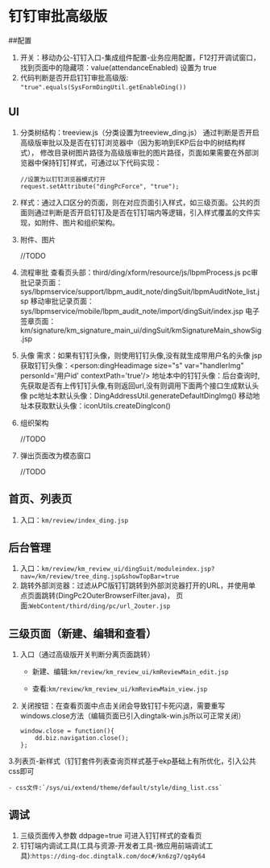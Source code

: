 # 钉钉审批高级版
##配置
1. 开关：移动办公-钉钉入口-集成组件配置-业务应用配置，F12打开调试窗口，找到页面中的隐藏项：value(attendanceEnabled) 设置为 true
2. 代码判断是否开启钉钉审批高级版: `"true".equals(SysFormDingUtil.getEnableDing())`

## UI
1. 分类树结构：treeview.js（分类设置为treeview_ding.js） 通过判断是否开启高级版审批以及是否在钉钉浏览器中（因为影响到EKP后台中的树结构样式），
修改目录树图片路径为高级版审批的图片路径，页面如果需要在外部浏览器中保持钉钉样式，可通过以下代码实现：
    ```
    //设置为以钉钉浏览器模式打开
    request.setAttribute("dingPcForce", "true");
    ```
2. 样式：通过入口区分的页面，则在对应页面引入样式，如三级页面。公共的页面则通过判断是否开启钉钉及是否在钉钉端内等逻辑，引入样式覆盖的文件实现，如附件、图片和组织架构。
    
3. 附件、图片

    //TODO

4. 流程审批
    查看页头部：third/ding/xform/resource/js/lbpmProcess.js
    pc审批记录页面：sys/lbpmservice/support/lbpm_audit_note/dingSuit/lbpmAuditNote_list.jsp
    移动审批记录页面：sys/lbpmservice/mobile/lbpm_audit_note/import/dingSuit/index.jsp
    电子签章页面：km/signature/km_signature_main_ui/dingSuit/kmSignatureMain_showSig.jsp
    
5. 头像
    需求：如果有钉钉头像，则使用钉钉头像,没有就生成带用户名的头像
   	jsp获取钉钉头像：<person:dingHeadimage size="s" var="handlerImg" personId='用户id' contextPath='true'/>
   	地址本中的钉钉头像：后台查询时,先获取是否有上传钉钉头像,有则返回url,没有则调用下面两个接口生成默认头像
    pc地址本默认头像：DingAddressUtil.generateDefaultDingImg()
    移动地址本获取默认头像：iconUtils.createDingIcon()
    
6. 组织架构

    //TODO
    
7. 弹出页面改为模态窗口

    //TODO
    

## 首页、列表页
1. 入口：`km/review/index_ding.jsp`

## 后台管理
1. 入口：`km/review/km_review_ui/dingSuit/moduleindex.jsp?nav=/km/review/tree_ding.jsp&showTopBar=true`
2. 跳转外部浏览器：过滤从PC版钉钉跳转到外部浏览器打开的URL，并使用单点页面跳转(DingPc2OuterBrowserFilter.java)，
页面:`WebContent/third/ding/pc/url_2outer.jsp`

## 三级页面（新建、编辑和查看）
1. 入口（通过高级版开关判断分离页面跳转）
    - 新建、编辑:`km/review/km_review_ui/kmReviewMain_edit.jsp`
    
    - 查看:`km/review/km_review_ui/kmReviewMain_view.jsp`
    
2. 关闭按钮：在查看页面中点击关闭会导致钉钉卡死闪退，需要重写windows.close方法（编辑页面已引入dingtalk-win.js所以可正常关闭）
    ```
    window.close = function(){
        dd.biz.navigation.close();
    };
    ```
3.列表页-新样式（钉钉套件列表查询页样式基于ekp基础上有所优化，引入公共css即可
	
	- css文件:`/sys/ui/extend/theme/default/style/ding_list.css`
	
    
## 调试
1. 三级页面传入参数 ddpage=true 可进入钉钉样式的查看页
2. 钉钉端内调试工具(工具与资源-开发者工具-微应用前端调试工具):`https://ding-doc.dingtalk.com/doc#/kn6zg7/qg4y64`

